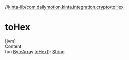 //[kinta-lib](../../index.md)/[com.dailymotion.kinta.integration.crypto](index.md)/[toHex](to-hex.md)



# toHex  
[jvm]  
Content  
fun [ByteArray](https://kotlinlang.org/api/latest/jvm/stdlib/kotlin/-byte-array/index.html).[toHex](to-hex.md)(): [String](https://kotlinlang.org/api/latest/jvm/stdlib/kotlin/-string/index.html)  



